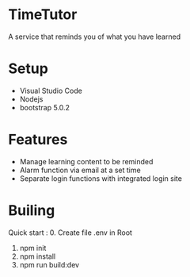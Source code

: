 # TimeTutor
A service that reminds you of what you have learned

# Setup
- Visual Studio Code
- Nodejs
- bootstrap 5.0.2

# Features
- Manage learning content to be reminded
- Alarm function via email at a set time
- Separate login functions with integrated login site

# Builing
Quick start :
0. Create file .env in Root
1. npm init
2. npm install
3. npm run build:dev

